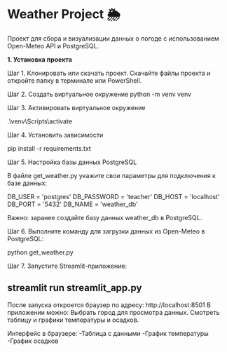 # Weather Project 🌦️

Проект для сбора и визуализации данных о погоде с использованием Open-Meteo API и PostgreSQL.

**1. Установка проекта**

Шаг 1. Клонировать или скачать проект.
Скачайте файлы проекта и откройте папку в терминале или PowerShell.

Шаг 2. Создать виртуальное окружение
python -m venv venv

Шаг 3. Активировать виртуальное окружение

.\venv\Scripts\activate

Шаг 4. Установить зависимости

pip install -r requirements.txt

Шаг 5. Настройка базы данных PostgreSQL

В файле get_weather.py укажите свои параметры для подключения к базе данных:

DB_USER = 'postgres'
DB_PASSWORD = 'teacher'
DB_HOST = 'localhost'
DB_PORT = '5432'
DB_NAME = 'weather_db'


Важно: заранее создайте базу данных weather_db в PostgreSQL.

Шаг 6. 
Выполните команду для загрузки данных из Open-Meteo в PostgreSQL:

python get_weather.py

Шаг 7.
Запустите Streamlit-приложение:

streamlit run streamlit_app.py
----------------------------------------
После запуска откроется браузер по адресу:
http://localhost:8501
В приложении можно:
Выбрать город для просмотра данных.
Смотреть таблицу и графики температуры и осадков.

Интерфейс в браузере:
-Таблица с данными
-График температуры
-График осадков
